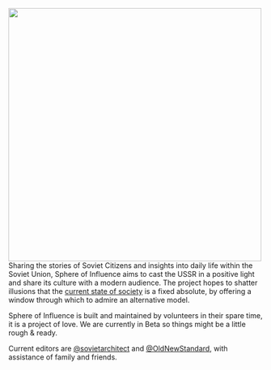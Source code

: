 <a href="https://sphere-of-influence.github.io/"><img src="https://sphere-of-influence.github.io/social-image.png" align="left" width="500" /></a>

Sharing the stories of Soviet Citizens and insights into daily life within the Soviet Union, Sphere of Influence aims to cast the USSR in a positive light and share its culture with a modern audience. The project hopes to shatter illusions that the [current state of society](https://en.wikipedia.org/wiki/Criticism_of_capitalism) is a fixed absolute, by offering a window through which to admire an alternative model.

Sphere of Influence is built and maintained by volunteers in their spare time, it is a project of love.
We are currently in Beta so things might be a little rough & ready. 

Current editors are [@sovietarchitect](//twitter.com/sovietarchitect) and [@OldNewStandard](//twitter.com/OldNewStandard), with assistance of family and friends.

<!--
**sphere-of-influence/sphere-of-influence** is a ✨ _special_ ✨ repository because its `README.md` (this file) appears on your GitHub profile.

Here are some ideas to get you started:

- 🔭 I’m currently working on ...
- 🌱 I’m currently learning ...
- 👯 I’m looking to collaborate on ...
- 🤔 I’m looking for help with ...
- 💬 Ask me about ...
- 📫 How to reach me: ...
- 😄 Pronouns: ...
- ⚡ Fun fact: ...
-->
